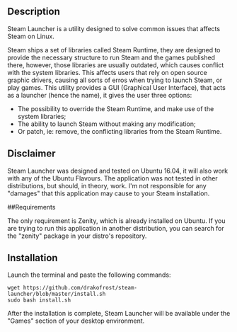 ## Description

Steam Launcher is a utility designed to solve common issues that affects Steam on Linux.

Steam ships a set of libraries called Steam Runtime, they are designed to provide the necessary structure to run Steam and the games published there, however, those libraries are usually outdated, which causes conflict with the system libraries. This affects users that rely on open source graphic drivers, causing all sorts of erros when trying to launch Steam, or play games. This utility provides a GUI (Graphical User Interface), that acts as a launcher (hence the name), it gives the user three options:

- The possibility to override the Steam Runtime, and make use of the system libraries;
- The ability to launch Steam without making any modification;
- Or patch, ie: remove, the conflicting libraries from the Steam Runtime.


## Disclaimer

Steam Launcher was designed and tested on Ubuntu 16.04, it will also work with any of the Ubuntu Flavours. The application was not tested in other distributions, but should, in theory, work.
I'm not responsible for any "damages" that this application may cause to your Steam installation.


##Requirements

The only requirement is Zenity, which is already installed on Ubuntu. If you are trying to run this application in another distribution, you can search for the "zenity" package in your distro's repository.


## Installation

Launch the terminal and paste the following commands:

```
wget https://github.com/drakofrost/steam-launcher/blob/master/install.sh
sudo bash install.sh
```

After the installation is complete, Steam Launcher will be available under the "Games" section of your desktop environment.
